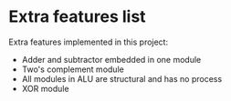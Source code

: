 # Extra features list

Extra features implemented in this project:

* Adder and subtractor embedded in one module
* Two's complement module
* All modules in ALU are structural and has no process
* XOR module